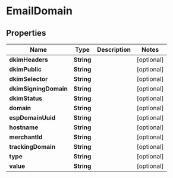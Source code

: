 
# EmailDomain

## Properties
Name | Type | Description | Notes
------------ | ------------- | ------------- | -------------
**dkimHeaders** | **String** |  |  [optional]
**dkimPublic** | **String** |  |  [optional]
**dkimSelector** | **String** |  |  [optional]
**dkimSigningDomain** | **String** |  |  [optional]
**dkimStatus** | **String** |  |  [optional]
**domain** | **String** |  |  [optional]
**espDomainUuid** | **String** |  |  [optional]
**hostname** | **String** |  |  [optional]
**merchantId** | **String** |  |  [optional]
**trackingDomain** | **String** |  |  [optional]
**type** | **String** |  |  [optional]
**value** | **String** |  |  [optional]



